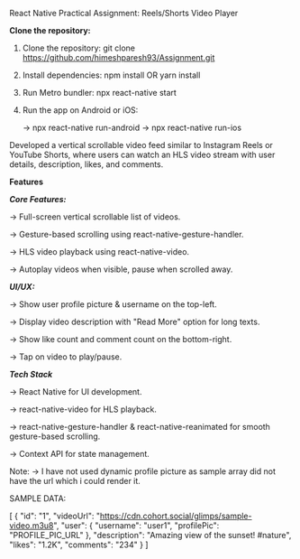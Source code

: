 React Native Practical Assignment: Reels/Shorts Video Player

**Clone the repository:**

1. Clone the repository: git clone https://github.com/himeshparesh93/Assignment.git

2. Install dependencies: npm install OR yarn install

3. Run Metro bundler: npx react-native start

4. Run the app on Android or iOS:

   -> npx react-native run-android
   -> npx react-native run-ios

Developed a vertical scrollable video feed similar to Instagram Reels or YouTube Shorts, where users can watch an HLS video stream with user details, description, likes, and comments.

**Features**

**_Core Features:_**

-> Full-screen vertical scrollable list of videos.

-> Gesture-based scrolling using react-native-gesture-handler.

-> HLS video playback using react-native-video.

-> Autoplay videos when visible, pause when scrolled away.

**_UI/UX:_**

-> Show user profile picture & username on the top-left.

-> Display video description with "Read More" option for long texts.

-> Show like count and comment count on the bottom-right.

-> Tap on video to play/pause.

**_Tech Stack_**

-> React Native for UI development.

-> react-native-video for HLS playback.

-> react-native-gesture-handler & react-native-reanimated for smooth gesture-based scrolling.

-> Context API for state management.

Note:
-> I have not used dynamic profile picture as sample array did not have the url which i could render it.

SAMPLE DATA:

[
{
"id": "1",
"videoUrl": "https://cdn.cohort.social/glimps/sample-video.m3u8",
"user": {
"username": "user1",
"profilePic": "PROFILE_PIC_URL"
},
"description": "Amazing view of the sunset! #nature",
"likes": "1.2K",
"comments": "234"
}
]
